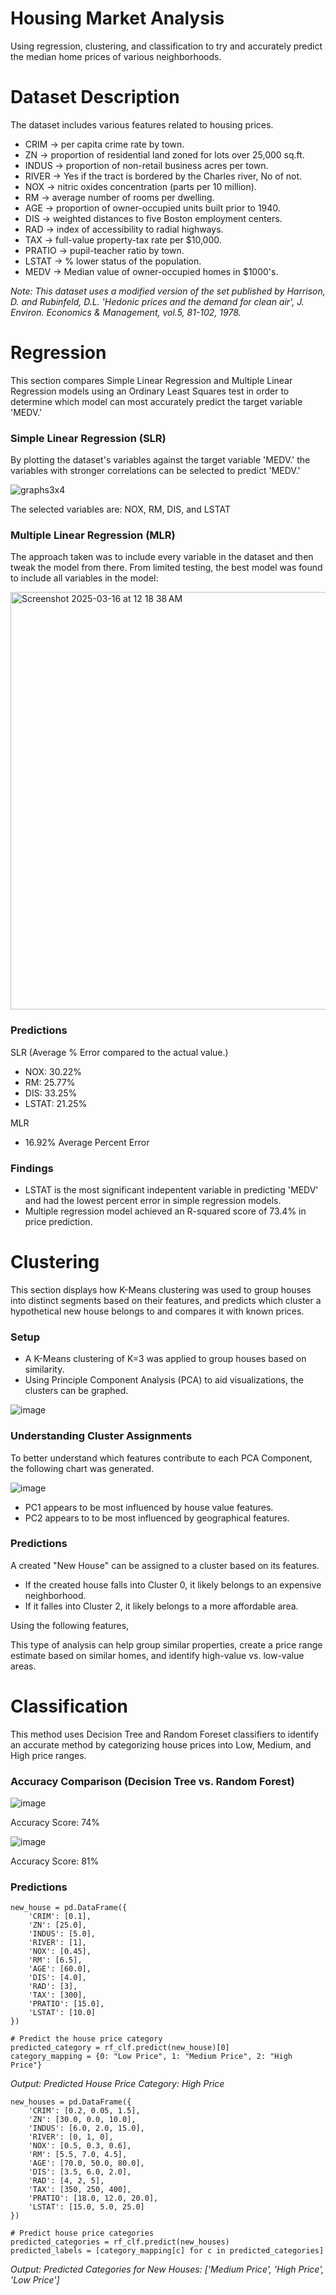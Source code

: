 # Housing Market Analysis

Using regression, clustering, and classification to try and accurately predict the median home prices of various neighborhoods.


# Dataset Description
The dataset includes various features related to housing prices. 

- CRIM → per capita crime rate by town.
- ZN → proportion of residential land zoned for lots over 25,000 sq.ft.
- INDUS → proportion of non-retail business acres per town.
- RIVER → Yes if the tract is bordered by the Charles river, No of not.
- NOX → nitric oxides concentration (parts per 10 million).
- RM → average number of rooms per dwelling.
- AGE → proportion of owner-occupied units built prior to 1940.
- DIS → weighted distances to five Boston employment centers.
- RAD → index of accessibility to radial highways.
- TAX → full-value property-tax rate per $10,000.
- PRATIO → pupil-teacher ratio by town.
- LSTAT → % lower status of the population.
- MEDV → Median value of owner-occupied homes in $1000's.

_Note: This dataset uses a modified version of the set published by Harrison, D. and Rubinfeld, D.L. 'Hedonic prices and the demand for clean air', J. Environ. Economics & Management, vol.5, 81-102, 1978._

# Regression 

This section compares Simple Linear Regression and Multiple Linear Regression models using an Ordinary Least Squares test in order to determine which model can most accurately predict the target variable 'MEDV.'

### Simple Linear Regression (SLR)

By plotting the dataset's variables against the target variable 'MEDV.' the variables with stronger correlations can be selected to predict 'MEDV.'

![graphs3x4](https://github.com/user-attachments/assets/9b7f8806-e1a6-40fb-b968-4b07516e020b)

The selected variables are: NOX, RM, DIS, and LSTAT

### Multiple Linear Regression (MLR)

The approach taken was to include every variable in the dataset and then tweak the model from there. From limited testing, the best model was found to include all variables in the model:

<img width="668" alt="Screenshot 2025-03-16 at 12 18 38 AM" src="https://github.com/user-attachments/assets/db7b6eef-56f9-4133-9f9c-41c8f62145a0" />

### Predictions

SLR (Average % Error compared to the actual value.)
- NOX: 30.22%
- RM: 25.77%
- DIS: 33.25%
- LSTAT: 21.25%

MLR
- 16.92% Average Percent Error

### Findings
- LSTAT is the most significant indepentent variable in predicting 'MEDV' and had the lowest percent error in simple regression models. 
- Multiple regression model achieved an R-squared score of 73.4% in price prediction. 

# Clustering

This section displays how K-Means clustering was used to group houses into distinct segments based on their features, and predicts which cluster a hypothetical new house belongs to and compares it with known prices. 

### Setup

- A K-Means clustering of K=3 was applied to group houses based on similarity.
- Using Principle Component Analysis (PCA) to aid visualizations, the clusters can be graphed.

![image](https://github.com/user-attachments/assets/7d0228d0-ff40-40c2-9b0d-fdcfd7a5421e)

### Understanding Cluster Assignments

To better understand which features contribute to each PCA Component, the following chart was generated.

![image](https://github.com/user-attachments/assets/711f8fc5-fb4b-4efe-a1bd-2cfc14de909f)

- PC1 appears to be most influenced by house value features.
- PC2 appears to to be most influenced by geographical features.

### Predictions

A created "New House" can be assigned to a cluster based on its features.
- If the created house falls into Cluster 0, it likely belongs to an expensive neighborhood.
- If it falles into Cluster 2, it likely belongs to a more affordable area.

Using the following features, 

This type of analysis can help group similar properties, create a price range estimate based on similar homes, and identify high-value vs. low-value areas.

# Classification
This method uses Decision Tree and Random Foreset classifiers to identify an accurate method by categorizing house prices into Low, Medium, and High price ranges.

### Accuracy Comparison (Decision Tree vs. Random Forest)
![image](https://github.com/user-attachments/assets/c9a2e211-a144-4f77-ac91-f692f419df45) 

Accuracy Score: 74%

![image](https://github.com/user-attachments/assets/dce0a877-d062-401d-8345-d12453cb06f3)

Accuracy Score: 81%

### Predictions
```
new_house = pd.DataFrame({
    'CRIM': [0.1],
    'ZN': [25.0],
    'INDUS': [5.0],
    'RIVER': [1], 
    'NOX': [0.45],
    'RM': [6.5],
    'AGE': [60.0],
    'DIS': [4.0],
    'RAD': [3],
    'TAX': [300],
    'PRATIO': [15.0],
    'LSTAT': [10.0]
})

# Predict the house price category
predicted_category = rf_clf.predict(new_house)[0]
category_mapping = {0: "Low Price", 1: "Medium Price", 2: "High Price"}

```

_Output: Predicted House Price Category: High Price_

```
new_houses = pd.DataFrame({
    'CRIM': [0.2, 0.05, 1.5],
    'ZN': [30.0, 0.0, 10.0],
    'INDUS': [6.0, 2.0, 15.0],
    'RIVER': [0, 1, 0],
    'NOX': [0.5, 0.3, 0.6],
    'RM': [5.5, 7.0, 4.5],
    'AGE': [70.0, 50.0, 80.0],
    'DIS': [3.5, 6.0, 2.0],
    'RAD': [4, 2, 5],
    'TAX': [350, 250, 400],
    'PRATIO': [18.0, 12.0, 20.0],
    'LSTAT': [15.0, 5.0, 25.0]
})

# Predict house price categories
predicted_categories = rf_clf.predict(new_houses)
predicted_labels = [category_mapping[c] for c in predicted_categories]
```
_Output: Predicted Categories for New Houses: ['Medium Price', 'High Price', 'Low Price']_



